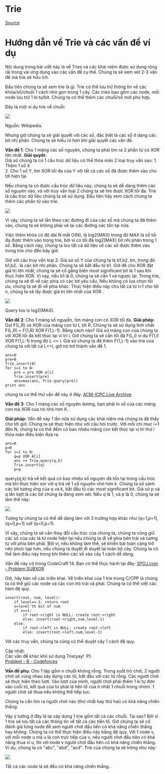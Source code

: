 # Trie

[Source](https://threads-iiith.quora.com/Tutorial-on-Trie-and-example-problems "Permalink to Tutorial on Trie and example problems - Threads @ IIIT Hyderabad")

# Hướng dẫn về Trie và các vấn đề ví dụ
Nội dung trong bài viết này là về Tries và các khái niệm được sử dụng rộng rãi trong vài ứng dụng vào các vấn đề cụ thể. Chúng ta sẽ xem xét 2-3 vấn đề mà trie sẽ hữu ích.

Đầu tiên chúng ta sẽ xem trie là gì. Trie có thể lưu trữ thông tin về các khóa/số/chuỗi 1 cách nhỏ gọn trong 1 cây. Các tries bao gồm các node, mỗi node lưu trữ 1 kí tự/bit. Chúng ta có thể thêm các chuỗi/số mới phù hợp.

Đây là một ví dụ trie về chuỗi:


![][1]

  
Nguồn: Wikipedia.

Nhưng giờ chúng ta sẽ giải quyết với các số, đặc biệt là các số ở dạng các bit nhị phân. Chúng ta sẽ hiểu rõ hơn khi giải quyết các vấn đề.

**Vấn đề 1**:   Cho 1 mảng các số nguyên, chúng ta phải tìm ra 2 phần tử có XOR lớn nhất.
**Giải quyết:**  
Giả sử chúng ta có 1 cấu trúc dữ liệu có thể thỏa mãn 2 loại truy vấn sau:
1\. Thêm 1 số X  
2\. Cho 1 số Y, tìm XOR tối đa của Y với tất cả các số đã được thêm vào cho tới hiện tại.


Nếu chúng ta có được cấu trúc dữ liệu này, chúng ta sẽ dễ dàng thêm các số nguyên vào, và với truy vấn loại 2 chúng ta sẽ tìm được XOR tối đa.
Trie là cấu trúc dữ liệu chúng ta sẽ sử dụng. Đầu tiên hãy xem cách chúng ta thêm các phần tử vào trie.

![][2]

  
Vì vậy, chúng ta sẽ lần theo các đường đi của các số mà chúng ta đã thêm vào, chúng ta sẽ không phải vẽ lại các đường các tồn tại nữa.

  Việc thêm khóa có độ dài N mất O(N), là log2(MAX) trong đó MAX là số tối đa được thêm vào trong trie, bởi vì có tối đã log2(MAX) bit nhị phân trong 1 số.
Bằng cách này, chúng ta lưu tất cả dữ liệu về các số được thêm vào trong trie cho đến bây giờ.

Giờ với  câu truy vấn loại 2:
Giả sử số Y của chúng ta là b1,b2..bn, trong đó b1,b2.. là các bit nhị phân. Chúng ta sẽ bắt đầu từ b1. Giờ để cho XOR đặt giá trị lớn nhất, chúng ta sẽ cố gắng biến most significant bit là 1 sau khi thực hiện XOR. Vì vạy, nếu b1 là 0, chúng ta sẽ cần 1 và  ngược lại. Trong trie, chúng ta sẽ đi về các phía có các bit yêu cầu. Nếu  không có lựa chọn tối ưu, chúng ta sẽ đi về phía khác. Thực hiện điều này cho tất cả từ i=1 cho tới n, chúng ta sẽ lấy được giá trị lớn nhất của XOR .

![][3]

Query too is log2(MAX).

**Vấn đề 2**: Cho 1 mảng số nguyễn, tìm mảng con có XOR tối đa.
**Giải phép:**  
Gọi F(L,R) và XOR của mảng con từ L tới R.
Chúng ta sẽ sử dụng tính chất F(L,R) = F(1,R) XOR F(1,L-1). Bằng cách nào?
Giả sử mảng con của chúng ta với XOR tối đa kết thúc tại ví trí i. Giờ chúng ta sẽ cần tối đã F(L,i) ví dụ F(1,i) XOR F(1,L-1) trong đó L <= i. Giả sử chúng ta đã thêm F(1,L-1) vào trie của chúng ta với tất cả L<=i, giờ nó trở thành vấn đề 1.

    
    
    ans=0
    pre=0
    Trie.insert(0)
    for i=1 to N:
        pre = pre XOR a[i]
        Trie.insert(pre)
        ans=max(ans, Trie.query(pre))
    print ans
    

chúng ta có thể thử vấn đề này ở đây: [ACM-ICPC Live Archive][4]

**Vấn đề 3**: Cho 1 mảng các số nguyên dương, bạn phải in số của các mảng con mà XOR của nó nhỏ hơn K.


**Giải pháp:** 
Vấn đề này 1 lần nữa sử dụng các khái niệm mà chúng ta đã thấy cho tới giờ. Chúng ta sẽ thực hiện như với câu hỏi trước.
Với mỗi chỉ mục i=1 đến N, chúng ta có thể đếm có bao nhiêu mảng con kết thúc tại vị trí thứ i thỏa mãn điều kiện đưa ra.
 

    
    
    ans=0
    p=0
    for i=1 to N:
        q=p XOR A[i]
        ans += Trie.query(q,k)
        Trie.insert(q)
        p=q
    

  

query(q,k) trả về kết quả có bao nhiêu số nguyên đã tồn tại trong cấu trúc mà khi thực hiện xor với q trả về 1 số nguyên nhỏ hơn k.
Chúng ta số sánh các bit tương ứng của q và k, bắt đầu từ các most significant bit. Giả sử p và q lần lượt là các bit chúng ta đang xem xét.
Nếu q là 1, và p là 0, chúng ta sẽ làm thế này:  

![][5]

Tương tự chúng ta có thể dễ dàng làm với 3 trường hợp khác như (q=1,p=1), (q=0,p=1) vaf (q=0,p=1).


Vì vậy, chúng ta sẽ cần thay đổi cấu trúc của chúng ta, chúng ta cũng giữ các số của các lá từ node hiện tại nếu chúng ta đi về phía bên trái và tương tự với phía bên phải. Bởi vì, nếu không làm thế, sẽ khiến bài toàn càng trở nên phức tạp hơn, nếu chúng ta duyệt đi duyệt lại toàn bộ cây. Chúng ta có thể làm điều này trong khi thêm các số vào cây 1 cách dễ dàng.

Vấn đề này có trong CodeCraft'14. Bạn có thể thực hành tại đây: [SPOJ.com - Problem SUBXOR][6]

Giờ, hãy bàn về các triển khai.
Về triển khai của 1 trie trong C/CPP là chúng ta có thể giữ các node và các con trỏ trái và phải. Chúng ta có thể viết các hàm đệ quy.

    
    
    insert(root, num, level):
        if level==-1: return root
        x=level'th bit of num
        if x==1:
            if root->right is NULL: create root->right
            else: insert(root->right,num,level-1)
        else:
            if root->left is NULL: create root->left
            else: insert(root->left,num,level-1)
    

  
  Với các truy vấn, chúng ta cũng có thể duyệt cây 1 cách đệ quy.


Cập nhật:  
Các vấn đề khác khii sử dụng Trie(yay! :P).  
[Problem - B - Codeforces][7]

**Vấn đề phụ**: Cho 1 tập gồm n chuỗi không rỗng. Trong suốt trò chơi, 2 người chơi sẽ  cùng nhau xây dựng các từ, bắt đầu với các từ rỗng. Các người chơi sẽ thực hiện theo lượt. Vào lượt của mình, người chơi phải thêm 1 kí tự đơn vào cuối từ, kết quả của từ phải là tiền tố của ít nhất 1 chuỗi trong nhóm. 1 người chơi sẽ thua nếu không thể tiếp tục.

Chúng ta cần tìm ra người chơi nào (thứ nhất hay thứ hai) có khả năng chiến thằng.


Vậy ý  tưởng ở đây là lại xây dựng 1 trie gồm tất cả các chuỗi. Tại sao? Bởi vì 1 trie sẽ lưu tất cả các thông tin về tất cả các tiền tố.
Giờ chúng ta sẽ cố đánh giá từng node để xem người chơi đầu tiền có khả năng chiến thẳng hay không. Chúng ta có thể thực hiện điều này bằng đệ quy. Với 1 node v, với mỗi node u mà u là con trực tiếp của v, nếu người chơi đầu tiên có khả năng thua vì u, thì với node v người chơi đầu tiên có khả năng chiến thắng. 
Ví dụ, chúng ta có "abc", "abd", "acd".
Trie của chúng ta sẽ trông như này:

![][8]

  
Tất cả các node lá sẽ đều có khả năng chiến thắng..

[1]: https://qph.fs.quoracdn.net/main-qimg-aea28d9cd34aaf2d5783f4cd04e5abbd
[2]: https://qph.fs.quoracdn.net/main-qimg-388217a1992f1b2aac51e9917aa76d9c
[3]: https://qph.fs.quoracdn.net/main-qimg-e5d624e2cd693d713840a30ca9aaa461
[4]: https://icpcarchive.ecs.baylor.edu/index.php?Itemid=8&category=345&option=com_onlinejudge&page=show_problem&problem=2683
[5]: https://qph.fs.quoracdn.net/main-qimg-f24ea5ecf11805e7bcd82a48bb9cad25
[6]: http://www.spoj.com/problems/SUBXOR
[7]: http://codeforces.com/contest/455/problem/B
[8]: https://qph.fs.quoracdn.net/main-qimg-f81def67dffcc9e95306d65b27daa2f7-c
